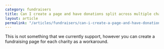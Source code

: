 ```yaml
---
category: fundraisers
title: Can I create a page and have donations split across multiple charities?
layout: article
permalink: "/articles/fundraisers/can-i-create-a-page-and-have-donations-split-across-multiple-charities"
---
```

This is not something that we currently support, however you can create a fundraising page for each charity as a workaround. 